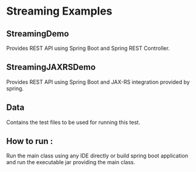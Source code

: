 # Streaming Examples

## StreamingDemo 
Provides REST API using Spring Boot and Spring REST Controller.

## StreamingJAXRSDemo
Provides REST API using Spring Boot and JAX-RS  integration provided by spring.

## Data
Contains the test files to be used for running this test.

## How to run : 
Run the main class using any IDE directly or build spring boot application and run the executable jar providing the main class.

